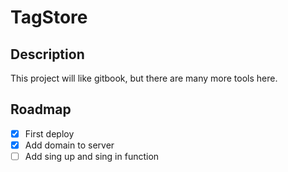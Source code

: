 # TagStore

## Description
This project will like gitbook, but there are many more tools here.

## Roadmap
- [X] First deploy
- [X] Add domain to server
- [ ] Add sing up and sing in function
